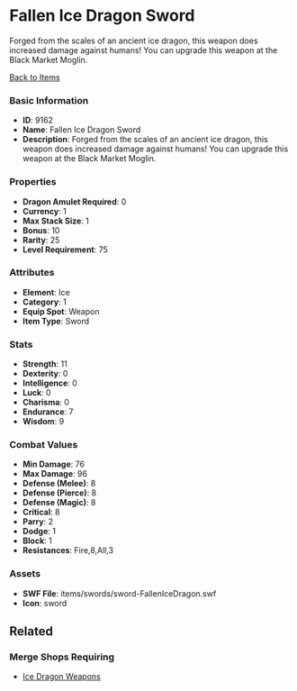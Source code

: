 # Fallen Ice Dragon Sword

Forged from the scales of an ancient ice dragon, this weapon does increased damage against humans! You can upgrade this weapon at the Black Market Moglin.

[Back to Items](../items.md)

### Basic Information

- **ID**: 9162
- **Name**: Fallen Ice Dragon Sword
- **Description**: Forged from the scales of an ancient ice dragon, this weapon does increased damage against humans! You can upgrade this weapon at the Black Market Moglin.

### Properties

- **Dragon Amulet Required**: 0
- **Currency**: 1
- **Max Stack Size**: 1
- **Bonus**: 10
- **Rarity**: 25
- **Level Requirement**: 75

### Attributes

- **Element**: Ice
- **Category**: 1
- **Equip Spot**: Weapon
- **Item Type**: Sword

### Stats

- **Strength**: 11
- **Dexterity**: 0
- **Intelligence**: 0
- **Luck**: 0
- **Charisma**: 0
- **Endurance**: 7
- **Wisdom**: 9

### Combat Values

- **Min Damage**: 76
- **Max Damage**: 96
- **Defense (Melee)**: 8
- **Defense (Pierce)**: 8
- **Defense (Magic)**: 8
- **Critical**: 8
- **Parry**: 2
- **Dodge**: 1
- **Block**: 1
- **Resistances**: Fire,8,All,3

### Assets

- **SWF File**: items/swords/sword-FallenIceDragon.swf
- **Icon**: sword

## Related

### Merge Shops Requiring

- [Ice Dragon Weapons](../merge-shops/134-ice-dragon-weapons.md)

